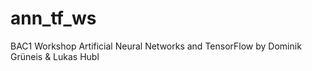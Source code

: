 # ann_tf_ws
BAC1 Workshop Artificial Neural Networks and TensorFlow by Dominik Grüneis &amp; Lukas Hubl
